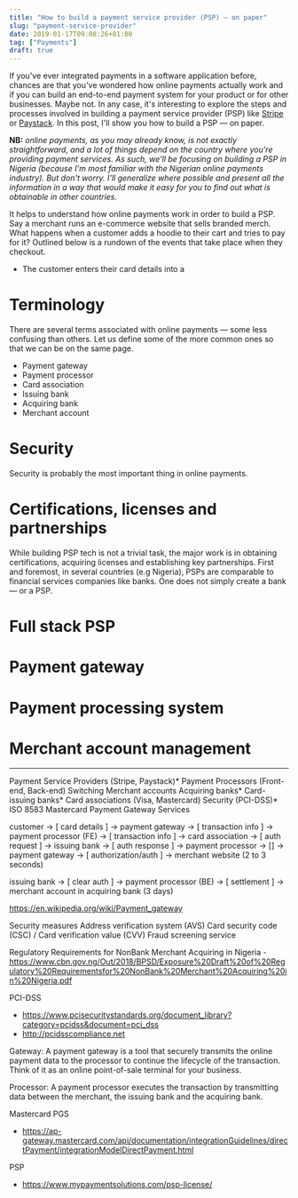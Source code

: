 ```yaml
---
title: "How to build a payment service provider (PSP) — on paper"
slug: "payment-service-provider"
date: 2019-01-17T09:08:26+01:00
tag: ["Payments"]
draft: true
---
```


If you've ever integrated payments in a software application before, chances are that you've wondered how online payments actually work and if you can build an end-to-end payment system for your product or for other businesses. Maybe not. In any case, it's interesting to explore the steps and processes involved in building a payment service provider (PSP) like [Stripe](https://stripe.com) or [Paystack](https://paystack.com). In this post, I'll show you how to build a PSP — on paper.

__NB:__ _online payments, as you may already know, is not exactly straightforward, and a lot of things depend on the country where you're providing payment services. As such, we'll be focusing on building a PSP in Nigeria (because I'm most familiar with the Nigerian online payments industry). But don't worry. I'll generalize where possible and present all the information in a way that would make it easy for you to find out what is obtainable in other countries._

It helps to understand how online payments work in order to build a PSP. Say a merchant runs an e-commerce website that sells branded merch. What happens when a customer adds a hoodie to their cart and tries to pay for it? Outlined below is a rundown of the events that take place when they checkout.

- The customer enters their card details into a 

# Terminology
There are several terms associated with online payments — some less confusing than others. Let us define some of the more common ones so that we can be on the same page.

- Payment gateway
- Payment processor
- Card association
- Issuing bank
- Acquiring bank
- Merchant account

# Security
Security is probably the most important thing in online payments.

# Certifications, licenses and partnerships
While building PSP tech is not a trivial task, the major work is in obtaining certifications, acquiring licenses and establishing key partnerships. First and foremost, in several countries (e.g Nigeria), PSPs are comparable to financial services companies like banks. One does not simply create a bank — or a PSP.

# Full stack PSP

# Payment gateway

# Payment processing system

# Merchant account management




---

Payment Service Providers (Stripe, Paystack)*
Payment Processors (Front-end, Back-end)
Switching
Merchant accounts
Acquiring banks*
Card-issuing banks*
Card associations (Visa, Mastercard)
Security (PCI-DSS)*
ISO 8583
Mastercard Payment Gateway Services

customer -> [ card details ] -> payment gateway -> [ transaction info ] -> payment processor (FE) -> [ transaction info ] -> card association -> [ auth request ] -> issuing bank -> [ auth response ] -> payment processor -> [] -> payment gateway -> [ authorization/auth ] -> merchant website (2 to 3 seconds)

issuing bank -> [ clear auth ] -> payment processor (BE) -> [ settlement ] -> merchant account in acquiring bank (3 days)

https://en.wikipedia.org/wiki/Payment_gateway

Security measures
Address verification system (AVS)
Card security code (CSC) / Card verification value (CVV)
Fraud screening service

Regulatory Requirements for NonBank Merchant Acquiring in Nigeria - https://www.cbn.gov.ng/Out/2018/BPSD/Exposure%20Draft%20of%20Regulatory%20Requirementsfor%20NonBank%20Merchant%20Acquiring%20in%20Nigeria.pdf

PCI-DSS
- https://www.pcisecuritystandards.org/document_library?category=pcidss&document=pci_dss
- http://pcidsscompliance.net

Gateway: A payment gateway is a tool that securely transmits the online payment data to the processor to continue the lifecycle of the transaction. Think of it as an online point-of-sale terminal for your business.

Processor: A payment processor executes the transaction by transmitting data between the merchant, the issuing bank and the acquiring bank.

Mastercard PGS
- https://ap-gateway.mastercard.com/api/documentation/integrationGuidelines/directPayment/integrationModelDirectPayment.html

PSP
- https://www.mypaymentsolutions.com/psp-license/
